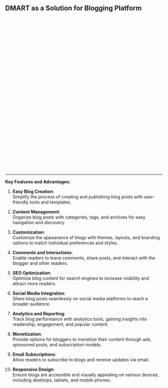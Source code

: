 <style>
.bg-img {
background-image: url('./assets/blogging-platforms.png');
	background-size: cover;
	width: 100%;
	height: 529px;
}

</style>
<div class=bg-img>
<h2> DMART as a Solution for Blogging Platform </h2>

</div>

<!-- ### **DMART as a Solution for Blogging Platform** -->

---

**Key Features and Advantages:**

1. **Easy Blog Creation**:  
   Simplify the process of creating and publishing blog posts with user-friendly tools and templates.

2. **Content Management**:  
   Organize blog posts with categories, tags, and archives for easy navigation and discovery.

3. **Customization**:  
   Customize the appearance of blogs with themes, layouts, and branding options to match individual preferences and styles.

4. **Comments and Interactions**:  
   Enable readers to leave comments, share posts, and interact with the blogger and other readers.

5. **SEO Optimization**:  
   Optimize blog content for search engines to increase visibility and attract more readers.

6. **Social Media Integration**:  
   Share blog posts seamlessly on social media platforms to reach a broader audience.

7. **Analytics and Reporting**:  
   Track blog performance with analytics tools, gaining insights into readership, engagement, and popular content.

8. **Monetization**:  
   Provide options for bloggers to monetize their content through ads, sponsored posts, and subscription models.

9. **Email Subscriptions**:  
   Allow readers to subscribe to blogs and receive updates via email.

10. **Responsive Design**:  
    Ensure blogs are accessible and visually appealing on various devices, including desktops, tablets, and mobile phones.

